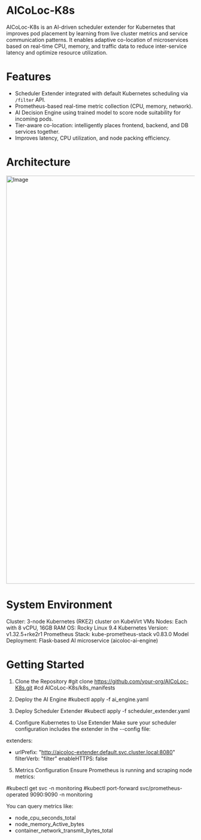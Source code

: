 # AICoLoc-K8s

AICoLoc-K8s is an AI-driven scheduler extender for Kubernetes that improves pod placement by learning from live cluster metrics and service communication patterns. It enables adaptive co-location of microservices based on real-time CPU, memory, and traffic data to reduce inter-service latency and optimize resource utilization.

# Features

- Scheduler Extender integrated with default Kubernetes scheduling via `/filter` API.
- Prometheus-based real-time metric collection (CPU, memory, network).
- AI Decision Engine using trained model to score node suitability for incoming pods.
- Tier-aware co-location: intelligently places frontend, backend, and DB services together.
- Improves latency, CPU utilization, and node packing efficiency.

# Architecture

<img width="1089" alt="Image" src="https://github.com/user-attachments/assets/8c3e8c13-bdfb-4be1-84c3-38cb0fe46700" />


# System Environment
Cluster: 3-node Kubernetes (RKE2) cluster on KubeVirt VMs
Nodes: Each with 8 vCPU, 16GB RAM
OS: Rocky Linux 9.4
Kubernetes Version: v1.32.5+rke2r1
Prometheus Stack: kube-prometheus-stack v0.83.0
Model Deployment: Flask-based AI microservice (aicoloc-ai-engine)

# Getting Started

1. Clone the Repository
#git clone https://github.com/your-org/AICoLoc-K8s.git
#cd AICoLoc-K8s/k8s_manifests

2. Deploy the AI Engine
#kubectl apply -f ai_engine.yaml

3. Deploy Scheduler Extender
#kubectl apply -f scheduler_extender.yaml

4. Configure Kubernetes to Use Extender
Make sure your scheduler configuration includes the extender in the --config file:

extenders:
  - urlPrefix: "http://aicoloc-extender.default.svc.cluster.local:8080"
    filterVerb: "filter"
    enableHTTPS: false
    
5. Metrics Configuration
Ensure Prometheus is running and scraping node metrics:

#kubectl get svc -n monitoring
#kubectl port-forward svc/prometheus-operated 9090:9090 -n monitoring

You can query metrics like:
- node_cpu_seconds_total
- node_memory_Active_bytes
- container_network_transmit_bytes_total

